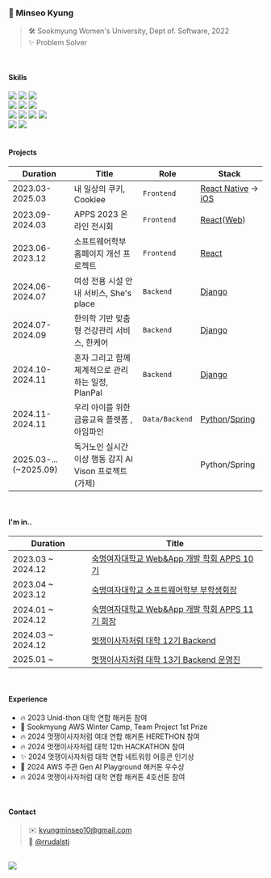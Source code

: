 ### 👀 Minseo Kyung
> 🛠️ Sookmyung Women's University, Dept of. Software, 2022 <br/>
> ✨ Problem Solver

<br/>



#### Skills
<div>
  <img src="https://img.shields.io/badge/-HTML-E34F26?style=flat&logo=HTML5&logoColor=white"/>
  <img src="https://img.shields.io/badge/-CSS-1572B6?style=flat&logo=CSS3&logoColor=white"/>
  <img src="https://img.shields.io/badge/-JavaScript-F7DF1E?style=flat&logo=JavaScript&logoColor=white"/>
</div>
<div>
  <img src="https://shields.io/badge/React-black?logo=React&style=flat" />
  <img src="https://shields.io/badge/ReactNative-black?logo=React&style=flat" />
 <img src="https://img.shields.io/badge/SwiftUI-F05138?style=flat&logo=Swift&logoColor=white"/>
</div>
<div>
  <img src="https://img.shields.io/badge/-Python-3776AB?style=flat&logo=Python&logoColor=white"/>
  <img src="https://img.shields.io/badge/-django-092E20?style=flat&logo=Django" />
  <img src="https://img.shields.io/badge/-JAVA-1E8CBE?style=flat&logoColor=white" />
  <img src="https://img.shields.io/badge/-Spring-6DB33F?style=flat&logo=Spring&logoColor=white" />
<div>
  <img src="https://img.shields.io/badge/-Figma-F24E1E?style=flat&logo=Figma&logoColor=white" />
  <img src="https://img.shields.io/badge/-notion-000000?style=flat&logo=notion" />
</div>


<br/>

#### Projects
| Duration | Title | Role | Stack |
|----------------|----------------------------------|----------|--------|
| 2023.03-2025.03 | 내 일상의 쿠키, Cookiee          | `Frontend` |[React Native](https://github.com/SMWU-Cookiee/Cookiee-Client-ReactNative) → [iOS](https://github.com/SMWU-Cookiee/Cookiee-Client-iOS)|
| 2023.09-2024.03| APPS 2023 온라인 전시회          | `Frontend` |[React](https://github.com/APPS-sookmyung/2023-APPS-Exhibition-Webpage)([Web](https://2023-apps-exhibition-webpage.vercel.app/))|
| 2023.06-2023.12| 소프트웨어학부 홈페이지 개선 프로젝트 | `Frontend` |[React](https://github.com/APPS-sookmyung/2023-SMSW-Web-Project-client)|
| 2024.06-2024.07| 여성 전용 시설 안내 서비스, She's place | `Backend` |[Django](https://github.com/2024-HERETHON/2024-Herethon-13)|
| 2024.07-2024.09| 한의학 기반 맞춤형 건강관리 서비스, 한케어 | `Backend` |[Django](https://github.com/Likelion-at-SMWU-12th/Hanappun-Server)|
| 2024.10-2024.11| 혼자 그리고 함께 체계적으로 관리하는 일정, PlanPal | `Backend` |[Django](https://github.com/2024-4LINETHON-PlanPal/2024-4LINETHON-PlanPal-Server)|
| 2024.11-2024.11| 우리 아이를 위한 금융교육 플랫폼 , 아임파인 | `Data/Backend` |[Python](https://github.com/LikeLion-mini-project-IMFINE)/[Spring](https://github.com/LikeLion-mini-project-IMFINE/IMFINE-server) |
| 2025.03-...(~2025.09)| 독거노인 실시간 이상 행동 감지 AI Vison 프로젝트(가제) | | Python/Spring |


<br/>

#### I'm in..
|Duration|Title|
|-----------|------------------------------------------|
| 2023.03 ~ 2024.12 | [숙명여자대학교 Web&App 개발 학회 APPS 10기](https://github.com/APPS-sookmyung) |
| 2023.04 ~ 2023.12 | [숙명여자대학교 소프트웨어학부 부학생회장](https://eng.sookmyung.ac.kr/eng/5626/subview.do) |
| 2024.01 ~ 2024.12 | [숙명여자대학교 Web&App 개발 학회 APPS 11기 회장](https://github.com/APPS-sookmyung) |
| 2024.03 ~ 2024.12 | [멋쟁이사자처럼 대학 12기 Backend](https://github.com/Likelion-at-SMWU-12th) |
| 2025.01 ~ | [멋쟁이사자처럼 대학 13기 Backend 운영진 ](https://github.com/Likelion-at-SMWU-13th) |


<br/>

#### Experience
- 🔥 2023 Unid-thon 대학 연합 해커톤 참여
- 🏅 Sookmyung AWS Winter Camp, Team Project 1st Prize
- 🔥 2024 멋쟁이사자처럼 여대 연합 해커톤 HERETHON 참여
- 🔥 2024 멋쟁이사자처럼 대학 12th HACKATHON 참여
- ✨ 2024 멋쟁이사자처럼 대학 연합 네트워킹 어흥콘 인기상
- 🏅 2024 AWS 주관 Gen AI Playground 해커톤 우수상
- 🔥 2024 멋쟁이사자처럼 대학 연합 해커톤 4호선톤 참여

<br/>

#### Contact
> ✉️ kyungminseo10@gmail.com <br/>
> 🔮 [@rrudalstj](https://www.instagram.com/rrudalstj/)

<br/>

 
<a href="https://github.com/anuraghazra/github-readme-stats">
  <img src="https://github-readme-stats.vercel.app/api?username=mxinseo&show_icons=true&count_private=true&theme=graywhite" />
</a>
                    
